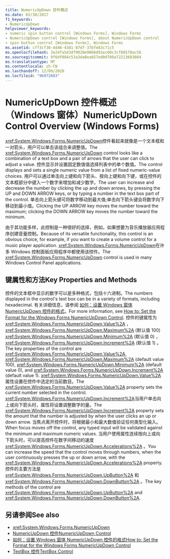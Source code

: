 ```yaml
---
title: NumericUpDown 控件概述
ms.date: 03/30/2017
f1_keywords:
- NumericUpDown
helpviewer_keywords:
- numeric spin button control [Windows Forms], Windows Forms
- NumericUpDown control [Windows Forms], about NumericUpDown control
- spin button control [Windows Forms], Windows Forms
ms.assetid: cff3cf30-4d46-4381-87df-37bfe83c71c5
ms.openlocfilehash: 3e24fa543df9028e9866d91ec60c3cf88578ac56
ms.sourcegitcommit: 9f6df084c53a3da0ea657ed0d708a72213683084
ms.translationtype: MT
ms.contentlocale: zh-CN
ms.lasthandoff: 12/09/2020
ms.locfileid: "96972603"
---
```

# <a name="numericupdown-control-overview-windows-forms"></a><span data-ttu-id="1e8b5-102">NumericUpDown 控件概述（Windows 窗体）</span><span class="sxs-lookup"><span data-stu-id="1e8b5-102">NumericUpDown Control Overview (Windows Forms)</span></span>
<span data-ttu-id="1e8b5-103"><xref:System.Windows.Forms.NumericUpDown>控件看起来就像是一个文本框和一对箭头，用户可以单击该组合来调整值。</span><span class="sxs-lookup"><span data-stu-id="1e8b5-103">The <xref:System.Windows.Forms.NumericUpDown> control looks like a combination of a text box and a pair of arrows that the user can click to adjust a value.</span></span> <span data-ttu-id="1e8b5-104">控件显示并设置固定数值值选择列表中的单个数值。</span><span class="sxs-lookup"><span data-stu-id="1e8b5-104">The control displays and sets a single numeric value from a list of fixed numeric-value choices.</span></span> <span data-ttu-id="1e8b5-105">用户可以通过单击向上键和向下箭头、按向上键和向下键，或在控件的文本框部分中键入一个数字来增加和减少数字。</span><span class="sxs-lookup"><span data-stu-id="1e8b5-105">The user can increase and decrease the number by clicking the up and down arrows, by pressing the UP and DOWN ARROW keys, or by typing a number in the text box part of the control.</span></span> <span data-ttu-id="1e8b5-106">单击向上箭头键可将数字移动到最大值;单击向下箭头键会将数字向下移动到最小值。</span><span class="sxs-lookup"><span data-stu-id="1e8b5-106">Clicking the UP ARROW key moves the number toward the maximum; clicking the DOWN ARROW key moves the number toward the minimum.</span></span>  
  
 <span data-ttu-id="1e8b5-107">由于其功能多样，此控制是一种很好的选择，例如，如果想要为音乐播放器应用程序创建音量控制。</span><span class="sxs-lookup"><span data-stu-id="1e8b5-107">Because of its versatile functionality, this control is an obvious choice, for example, if you want to create a volume control for a music player application.</span></span> <span data-ttu-id="1e8b5-108"><xref:System.Windows.Forms.NumericUpDown>在许多 Windows 控制面板应用程序中都使用该控件。</span><span class="sxs-lookup"><span data-stu-id="1e8b5-108">The <xref:System.Windows.Forms.NumericUpDown> control is used in many Windows Control Panel applications.</span></span>  
  
## <a name="key-properties-and-methods"></a><span data-ttu-id="1e8b5-109">键属性和方法</span><span class="sxs-lookup"><span data-stu-id="1e8b5-109">Key Properties and Methods</span></span>  
 <span data-ttu-id="1e8b5-110">控件的文本框中显示的数字可以是多种格式，包括十六进制。</span><span class="sxs-lookup"><span data-stu-id="1e8b5-110">The numbers displayed in the control's text box can be in a variety of formats, including hexadecimal.</span></span> <span data-ttu-id="1e8b5-111">有关详细信息，请参阅 [如何：设置 Windows 窗体 NumericUpDown 控件的格式](how-to-set-the-format-for-the-windows-forms-numericupdown-control.md)。</span><span class="sxs-lookup"><span data-stu-id="1e8b5-111">For more information, see [How to: Set the Format for the Windows Forms NumericUpDown Control](how-to-set-the-format-for-the-windows-forms-numericupdown-control.md).</span></span> <span data-ttu-id="1e8b5-112">控件的键属性为 <xref:System.Windows.Forms.NumericUpDown.Value%2A> ， <xref:System.Windows.Forms.NumericUpDown.Maximum%2A> (默认值 100) <xref:System.Windows.Forms.NumericUpDown.Minimum%2A> (默认值 0) ， <xref:System.Windows.Forms.NumericUpDown.Increment%2A> (默认值 1) 。</span><span class="sxs-lookup"><span data-stu-id="1e8b5-112">The key properties of the control are <xref:System.Windows.Forms.NumericUpDown.Value%2A>, <xref:System.Windows.Forms.NumericUpDown.Maximum%2A> (default value 100), <xref:System.Windows.Forms.NumericUpDown.Minimum%2A> (default value 0), and <xref:System.Windows.Forms.NumericUpDown.Increment%2A> (default value 1).</span></span> <span data-ttu-id="1e8b5-113"><xref:System.Windows.Forms.NumericUpDown.Value%2A>属性设置在控件中选定的当前数目。</span><span class="sxs-lookup"><span data-stu-id="1e8b5-113">The <xref:System.Windows.Forms.NumericUpDown.Value%2A> property sets the current number selected in the control.</span></span> <span data-ttu-id="1e8b5-114"><xref:System.Windows.Forms.NumericUpDown.Increment%2A>当用户单击向上或向下箭头时，属性将设置调整数字的量。</span><span class="sxs-lookup"><span data-stu-id="1e8b5-114">The <xref:System.Windows.Forms.NumericUpDown.Increment%2A> property sets the amount that the number is adjusted by when the user clicks an up or down arrow.</span></span> <span data-ttu-id="1e8b5-115">当焦点离开控件时，将根据最小和最大数值验证任何类型化输入。</span><span class="sxs-lookup"><span data-stu-id="1e8b5-115">When focus moves off the control, any typed input will be validated against the minimum and maximum numeric values.</span></span> <span data-ttu-id="1e8b5-116">当用户使用属性连续按向上或向下箭头时，可以提高控件在数字间移动的速度 <xref:System.Windows.Forms.NumericUpDown.Accelerations%2A> 。</span><span class="sxs-lookup"><span data-stu-id="1e8b5-116">You can increase the speed that the control moves through numbers, when the user continuously presses the up or down arrow, with the <xref:System.Windows.Forms.NumericUpDown.Accelerations%2A> property.</span></span> <span data-ttu-id="1e8b5-117">控件的主要方法是 <xref:System.Windows.Forms.NumericUpDown.UpButton%2A> 和 <xref:System.Windows.Forms.NumericUpDown.DownButton%2A> 。</span><span class="sxs-lookup"><span data-stu-id="1e8b5-117">The key methods of the control are <xref:System.Windows.Forms.NumericUpDown.UpButton%2A> and <xref:System.Windows.Forms.NumericUpDown.DownButton%2A>.</span></span>  
  
## <a name="see-also"></a><span data-ttu-id="1e8b5-118">另请参阅</span><span class="sxs-lookup"><span data-stu-id="1e8b5-118">See also</span></span>

- <xref:System.Windows.Forms.NumericUpDown>
- [<span data-ttu-id="1e8b5-119">NumericUpDown 控件</span><span class="sxs-lookup"><span data-stu-id="1e8b5-119">NumericUpDown Control</span></span>](numericupdown-control-windows-forms.md)
- [<span data-ttu-id="1e8b5-120">如何：设置 Windows 窗体 NumericUpDown 控件的格式</span><span class="sxs-lookup"><span data-stu-id="1e8b5-120">How to: Set the Format for the Windows Forms NumericUpDown Control</span></span>](how-to-set-the-format-for-the-windows-forms-numericupdown-control.md)
- [<span data-ttu-id="1e8b5-121">TextBox 控件</span><span class="sxs-lookup"><span data-stu-id="1e8b5-121">TextBox Control</span></span>](textbox-control-windows-forms.md)
